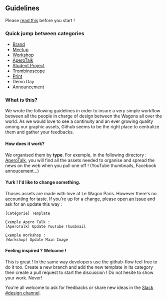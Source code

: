 ## Guidelines

Please [read this](https://github.com/lewagon/design/tree/master/guidelines#What-is-this?) before you start !

### Quick jump between categories

- [Brand](https://github.com/lewagon/design/tree/master/guidelines/brand)
- [Meetup](https://github.com/lewagon/design/tree/master/guidelines/meetup)
- [Workshop](https://github.com/lewagon/design/tree/master/guidelines/workshop)
- [AperoTalk](https://github.com/lewagon/design/tree/master/guidelines/aperotalk)
- [Student Project](https://github.com/lewagon/design/tree/master/guidelines/student_project)
- [Trombinoscope](https://github.com/lewagon/design/tree/master/guidelines/trombinoscope)
- [Print](https://github.com/lewagon/design/tree/master/guidelines/print)
- Demo Day
- Announcement


### What is this?

We wrote the following guidelines in order to insure a very simple workflow between all the people in charge of design between the Wagons all over the world. As we would love to see a continuity and an ever growing quality among our graphic assets, Github seems to be the right place to centralize them and gather your feedbacks.

#### How does it work?

We organised them by **type**. For exemple, in the following directory : [AperoTalk](https://github.com/lewagon/design/tree/master/guidelines/aperotalk), you will find all the assets needed to organise and spread the news on the web when you pull one off ! (YouTube thumbnails, Facebook annoucement...)

#### Yurk ! I'd like to change something.

Thoses assets are made with love at Le Wagon Paris. However there's no accounting for taste. If you're up for a change, please [open an issue](https://github.com/lewagon/design/issues/new) and ask for an update this way :

```
[Catégorie] Template

Exemple Apero Talk :
[AperoTalk] Update YouTube Thumbnail

Exemple Workshop :
[Workshop] Update Main Image
```

#### Feeling inspired ? Welcome !

This is great ! In the same way developers use the github-flow feel free to do it too. Create a new branch and add the new template in its category then create a pull request to start the discussion ! Do not hesite to show your work. Never!

You're all welcome to ask for feedbacks or share new ideas in the [Slack #design channel](https://teamwagon.slack.com/messages/design).